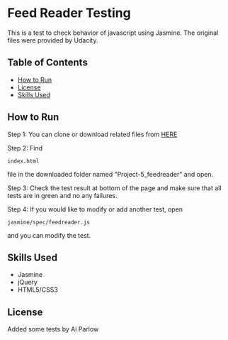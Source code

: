 # Feed Reader Testing
This is a test to check behavior of javascript using Jasmine.
The original files were provided by Udacity. 

## Table of Contents

* [How to Run](#How-toRun)
* [License](#License)
* [Skills Used](#Skills-Used)

## How to Run

Step 1: You can clone or download related files from [HERE](https://github.com/AimeeParlow/FEND-Project-5.git)

Step 2: Find 
```
index.html
```
file in the downloaded folder named "Project-5_feedreader" and open.

Step 3: Check the test result at bottom of the page and make sure that all tests are in green and no any failures.

Step 4: If you would like to modify or add another test, open

```
jasmine/spec/feedreader.js
``` 

and you can modify the test.

## Skills Used

- Jasmine
- jQuery
- HTML5/CSS3

## License

Added some tests by
Ai Parlow